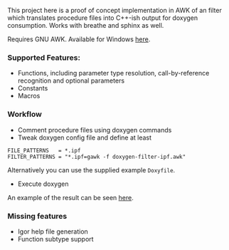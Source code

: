 This project here is a proof of concept implementation in AWK of an filter
which translates procedure files into C++-ish output for doxygen consumption.
Works with breathe and sphinx as well.

Requires GNU AWK. Available for Windows [here](http://gnuwin32.sourceforge.net/packages/gawk.htm).

### Supported Features:

- Functions, including parameter type resolution, call-by-reference recognition and optional parameters
- Constants
- Macros

### Workflow

- Comment procedure files using doxygen commands
- Tweak doxygen config file and define at least

```
FILE_PATTERNS   = *.ipf
FILTER_PATTERNS = "*.ipf=gawk -f doxygen-filter-ipf.awk"
```

Alternatively you can use the supplied example `Doxyfile`.

- Execute doxygen

An example of the result can be seen [here](https://docs.byte-physics.de/igor-unit-testing-framework/).

### Missing features

- Igor help file generation
- Function subtype support
